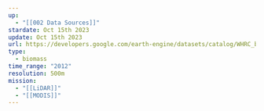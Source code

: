 ```yaml
---
up:
  - "[[002 Data Sources]]"
stardate: Oct 15th 2023
update: Oct 15th 2023
url: https://developers.google.com/earth-engine/datasets/catalog/WHRC_biomass_tropical
type:
  - biomass
time_range: "2012"
resolution: 500m
mission:
  - "[[LiDAR]]"
  - "[[MODIS]]"
---
```

